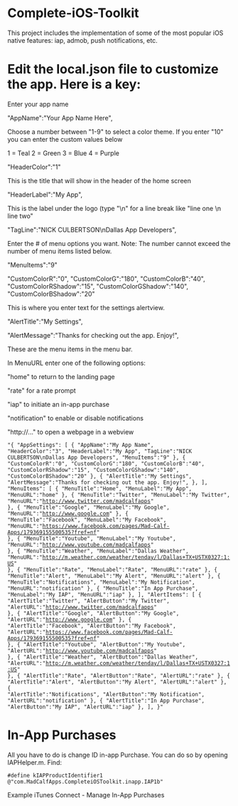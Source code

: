 # Complete-iOS-Toolkit
This project includes the implementation of some of the most popular iOS native features: iap, admob, push notifications, etc.  

# Edit the local.json file to customize the app. Here is a key:

Enter your app name

"AppName":"Your App Name Here",


Choose a number between "1-9" to select a color theme. If you enter "10" you can enter the custom values below

1 = Teal
2 = Green
3 = Blue
4 = Purple

"HeaderColor":"1"


This is the title that will show in the header of the home screen

"HeaderLabel":"My App",


This is the label under the logo (type "\n" for a line break like "line one \n line two"

"TagLine":"NICK CULBERTSON\nDallas App Developers",


Enter the # of menu options you want. Note: The number cannot exceed the number of menu items listed below.

"MenuItems":"9"


"CustomColorR":"0",
"CustomColorG":"180",
"CustomColorB":"40",
"CustomColorRShadow":"15",
"CustomColorGShadow":"140",
"CustomColorBShadow":"20"


This is where you enter text for the settings alertview.

"AlertTitle":"My Settings",

"AlertMessage":"Thanks for checking out the app. Enjoy!",

These are the menu items in the menu bar.

In MenuURL enter one of the following options:

"home" to return to the landing page

"rate" for a rate prompt

"iap" to initiate an in-app purchase

"notification" to enable or disable notifications

"http://..." to open a webpage in a webview

<code>"{
  "AppSettings": [
                  {
                    "AppName":"My App Name",
                    "HeaderColor":"3",
                    "HeaderLabel":"My App",
                    "TagLine":"NICK CULBERTSON\nDallas App Developers",
                    "MenuItems":"9"
                  },
                  {
                    "CustomColorR":"0",
                    "CustomColorG":"180",
                    "CustomColorB":"40",
                    "CustomColorRShadow":"15",
                    "CustomColorGShadow":"140",
                    "CustomColorBShadow":"20"
                  },
                  {
                    "AlertTitle":"My Settings",
                    "AlertMessage":"Thanks for checking out the app. Enjoy!",
                  },
                ],
    "MenuItems": [
                  {
                    "MenuTitle":"Home",
                    "MenuLabel":"My App",
                    "MenuURL":"home"
                  },
                  {
                    "MenuTitle":"Twitter",
                    "MenuLabel":"My Twitter",
                    "MenuURL":"http://www.twitter.com/madcalfapps"
                  },
                  {
                    "MenuTitle":"Google",
                    "MenuLabel":"My Google",
                    "MenuURL":"http://www.google.com"
                  },
                  {
                    "MenuTitle":"Facebook",
                    "MenuLabel":"My Facebook",
                    "MenuURL":"https://www.facebook.com/pages/Mad-Calf-Apps/179369155500535?fref=nf"
                  },
                  {
                    "MenuTitle":"Youtube",
                    "MenuLabel":"My Youtube",
                    "MenuURL":"http://www.youtube.com/madcalfapps"
                  },
                  {
                    "MenuTitle":"Weather",
                    "MenuLabel":"Dallas Weather",
                    "MenuURL":"http://m.weather.com/weather/tenday/l/Dallas+TX+USTX0327:1:US"
                  },
                  {
                    "MenuTitle":"Rate",
                    "MenuLabel":"Rate",
                    "MenuURL":"rate"
                  },
                  {
                    "MenuTitle":"Alert",
                    "MenuLabel":"My Alert",
                    "MenuURL":"alert"
                  },
                  {
                    "MenuTitle":"Notifications",
                    "MenuLabel":"My Notification",
                    "MenuURL":"notification"
                  },
                  {
                    "MenuTitle":"In App Purchase",
                    "MenuLabel":"My IAP",
                    "MenuURL":"iap"
                  },
                ],
    "AlertItems": [
                  {
                    "AlertTitle":"Twitter",
                    "AlertButton":"My Twitter",
                    "AlertURL":"http://www.twitter.com/madcalfapps"
                  },
                  {
                    "AlertTitle":"Google",
                    "AlertButton":"My Google",
                    "AlertURL":"http://www.google.com"
                  },
                  {
                    "AlertTitle":"Facebook",
                    "AlertButton":"My Facebook",
                    "AlertURL":"https://www.facebook.com/pages/Mad-Calf-Apps/179369155500535?fref=nf"
                  },
                  {
                    "AlertTitle":"Youtube",
                    "AlertButton":"My Youtube",
                    "AlertURL":"http://www.youtube.com/madcalfapps"
                  },
                  {
                    "AlertTitle":"Weather",
                    "AlertButton":"Dallas Weather",
                    "AlertURL":"http://m.weather.com/weather/tenday/l/Dallas+TX+USTX0327:1:US"
                  },
                  {
                    "AlertTitle":"Rate",
                    "AlertButton":"Rate",
                    "AlertURL":"rate"
                  },
                  {
                    "AlertTitle":"Alert",
                    "AlertButton":"My Alert",
                    "AlertURL":"alert"
                  },
                  {
                    "AlertTitle":"Notifications",
                    "AlertButton":"My Notification",
                    "AlertURL":"notification"
                  },
                  {
                    "AlertTitle":"In App Purchase",
                    "AlertButton":"My IAP",
                    "AlertURL":"iap"
                  },
                  ],
}"</code>

# In-App Purchases
All you have to do is change ID in-app Purchase. You can do so by opening IAPHelper.m. Find:

`#define kIAPProductIdentifier1 @"com.MadCalfApps.CompleteiOSToolkit.inapp.IAP1b"`

Example iTunes Connect - Manage In-App Purchases


